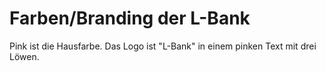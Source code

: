 # Farben/Branding der L-Bank

Pink ist die Hausfarbe. Das Logo ist "L-Bank" in einem pinken Text mit drei Löwen.